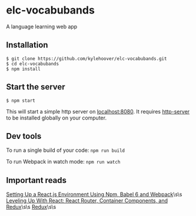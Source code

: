 # elc-vocabubands
A language learning web app

## Installation
```
$ git clone https://github.com/kylehoover/elc-vocabubands.git
$ cd elc-vocabubands
$ npm install
```

## Start the server
```
$ npm start
```
This will start a simple http server on [localhost:8080](http://localhost:8080). It requires [http-server](https://www.npmjs.com/package/http-server) to be installed globally on your computer.

## Dev tools
To run a single build of your code: `npm run build`

To run Webpack in watch mode:       `npm run watch`

## Important reads
[Setting Up a React.js Environment Using Npm, Babel 6 and Webpack](https://www.codementor.io/reactjs/tutorial/beginner-guide-setup-reactjs-environment-npm-babel-6-webpack)\s\s
[Leveling Up With React: React Router, Container Components, and Redux](https://css-tricks.com/learning-react-router/)\s\s
[Redux](http://redux.js.org/)\s\s
